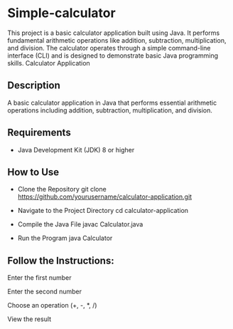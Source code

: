 # Simple-calculator
This project is a basic calculator application built using Java. It performs fundamental arithmetic operations like addition, subtraction, multiplication, and division. The calculator operates through a simple command-line interface (CLI) and is designed to demonstrate basic Java programming skills.
Calculator Application
## Description
A basic calculator application in Java that performs essential arithmetic operations including addition, subtraction, multiplication, and division.

## Requirements
- Java Development Kit (JDK) 8 or higher
## How to Use
- Clone the Repository
git clone https://github.com/yourusername/calculator-application.git

- Navigate to the Project Directory
cd calculator-application

- Compile the Java File
javac Calculator.java

- Run the Program
java Calculator

## Follow the Instructions:

Enter the first number

Enter the second number

Choose an operation (+, -, *, /)

View the result
